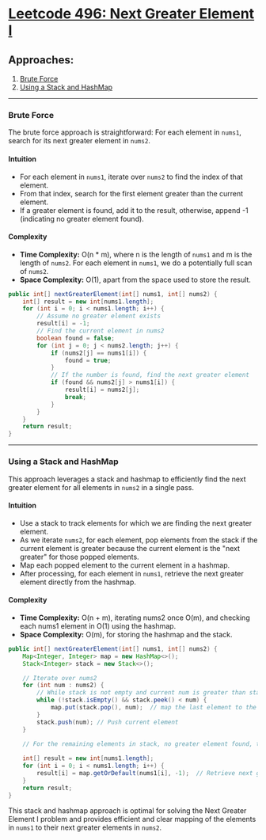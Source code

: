 # [Leetcode 496: Next Greater Element I](https://leetcode.com/problems/next-greater-element-i/)

## Approaches:
1. [Brute Force](#brute-force)
2. [Using a Stack and HashMap](#using-a-stack-and-hashmap)

---

### Brute Force

The brute force approach is straightforward: For each element in `nums1`, search for its next greater element in `nums2`.

#### Intuition
- For each element in `nums1`, iterate over `nums2` to find the index of that element.
- From that index, search for the first element greater than the current element.
- If a greater element is found, add it to the result, otherwise, append -1 (indicating no greater element found).

#### Complexity
- **Time Complexity:** O(n * m), where n is the length of `nums1` and m is the length of `nums2`. For each element in `nums1`, we do a potentially full scan of `nums2`.
- **Space Complexity:** O(1), apart from the space used to store the result.

```java
public int[] nextGreaterElement(int[] nums1, int[] nums2) {
    int[] result = new int[nums1.length];
    for (int i = 0; i < nums1.length; i++) {
        // Assume no greater element exists
        result[i] = -1;
        // Find the current element in nums2
        boolean found = false;
        for (int j = 0; j < nums2.length; j++) {
            if (nums2[j] == nums1[i]) {
                found = true;
            }
            // If the number is found, find the next greater element
            if (found && nums2[j] > nums1[i]) {
                result[i] = nums2[j];
                break;
            }
        }
    }
    return result;
}
```

---

### Using a Stack and HashMap

This approach leverages a stack and hashmap to efficiently find the next greater element for all elements in `nums2` in a single pass.

#### Intuition
- Use a stack to track elements for which we are finding the next greater element.
- As we iterate `nums2`, for each element, pop elements from the stack if the current element is greater because the current element is the "next greater" for those popped elements.
- Map each popped element to the current element in a hashmap.
- After processing, for each element in `nums1`, retrieve the next greater element directly from the hashmap.

#### Complexity
- **Time Complexity:** O(n + m), iterating nums2 once O(m), and checking each nums1 element in O(1) using the hashmap.
- **Space Complexity:** O(m), for storing the hashmap and the stack.

```java
public int[] nextGreaterElement(int[] nums1, int[] nums2) {
    Map<Integer, Integer> map = new HashMap<>();
    Stack<Integer> stack = new Stack<>();

    // Iterate over nums2
    for (int num : nums2) {
        // While stack is not empty and current num is greater than stack's top element
        while (!stack.isEmpty() && stack.peek() < num) {
            map.put(stack.pop(), num);  // map the last element to the current as its next greater
        }
        stack.push(num); // Push current element
    }
    
    // For the remaining elements in stack, no greater element found, thus they map to -1 by default

    int[] result = new int[nums1.length];
    for (int i = 0; i < nums1.length; i++) {
        result[i] = map.getOrDefault(nums1[i], -1);  // Retrieve next greater element from the map
    }
    return result;
}
```

This stack and hashmap approach is optimal for solving the Next Greater Element I problem and provides efficient and clear mapping of the elements in `nums1` to their next greater elements in `nums2`.

